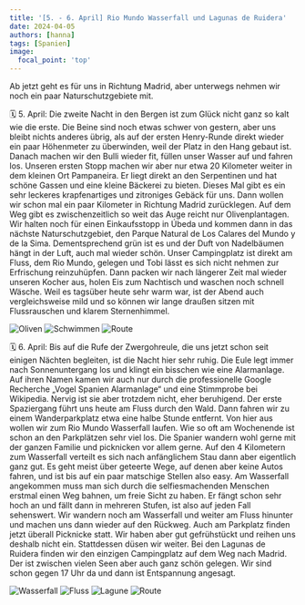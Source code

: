 ```yaml
---
title: '[5. - 6. April] Rio Mundo Wasserfall und Lagunas de Ruidera'
date: 2024-04-05
authors: [hanna]
tags: [Spanien]
image:
  focal_point: 'top'
---
```

Ab jetzt geht es für uns in Richtung Madrid, aber unterwegs nehmen wir noch ein paar Naturschutzgebiete mit.

<!--more-->

🗓️ 5. April: Die zweite Nacht in den Bergen ist zum Glück nicht ganz so kalt wie die erste. Die Beine sind noch etwas schwer von gestern, aber uns bleibt nichts anderes übrig, als auf der ersten Henry-Runde direkt wieder ein paar Höhenmeter zu überwinden, weil der Platz in den Hang gebaut ist. Danach machen wir den Bulli wieder fit, füllen unser Wasser auf und fahren los. Unseren ersten Stopp machen wir aber nur etwa 20 Kilometer weiter in dem kleinen Ort Pampaneira. Er liegt direkt an den Serpentinen und hat schöne Gassen und eine kleine Bäckerei zu bieten. Dieses Mal gibt es ein sehr leckeres krapfenartiges und zitroniges Gebäck für uns. Dann wollen wir schon mal ein paar Kilometer in Richtung Madrid zurücklegen. Auf dem Weg gibt es zwischenzeitlich so weit das Auge reicht nur Olivenplantagen. Wir halten noch für einen Einkaufsstopp in Úbeda und kommen dann in das nächste Naturschutzgebiet, den Parque Natural de Los Calares del Mundo y de la Sima. Dementsprechend grün ist es und der Duft von Nadelbäumen hängt in der Luft, auch mal wieder schön. Unser Campingplatz ist direkt am Fluss, dem Rio Mundo, gelegen und Tobi lässt es sich nicht nehmen zur Erfrischung reinzuhüpfen. Dann packen wir nach längerer Zeit mal wieder unseren Kocher aus, holen Eis zum Nachtisch und waschen noch schnell Wäsche. Weil es tagsüber heute sehr warm war, ist der Abend auch vergleichsweise mild und so können wir lange draußen sitzen mit Flussrauschen und klarem Sternenhimmel.

<img src="Oliven.jpg" alt="Oliven" caption="">

<img src="Schwimmen.jpg" alt="Schwimmen" caption=" ">

<img src="Route_05.04.24.jpg" alt="Route" caption=" ">

🗓️ 6. April: Bis auf die Rufe der Zwergohreule, die uns jetzt schon seit einigen Nächten begleiten, ist die Nacht hier sehr ruhig. Die Eule legt immer nach Sonnenuntergang los und klingt ein bisschen wie eine Alarmanlage. Auf ihren Namen kamen wir auch nur durch die professionelle Google Recherche  „Vogel Spanien Alarmanlage“ und eine Stimmprobe bei Wikipedia. Nervig ist sie aber trotzdem nicht, eher beruhigend. Der erste Spaziergang führt uns heute am Fluss durch den Wald. Dann fahren wir zu einem Wanderparkplatz etwa eine halbe Stunde entfernt. Von hier aus wollen wir zum Rio Mundo Wasserfall laufen. Wie so oft am Wochenende ist schon an den Parkplätzen sehr viel los. Die Spanier wandern wohl gerne mit der ganzen Familie und picknicken vor allem gerne. Auf den 4 Kilometern zum Wasserfall verteilt es sich nach anfänglichem Stau dann aber eigentlich ganz gut. Es geht meist über geteerte Wege, auf denen aber keine Autos fahren, und ist bis auf ein paar matschige Stellen also easy. Am Wasserfall angekommen muss man sich durch die selfiesmachenden Menschen erstmal einen Weg bahnen, um freie Sicht zu haben. Er fängt schon sehr hoch an und fällt dann in mehreren Stufen, ist also auf jeden Fall sehenswert. Wir wandern noch am Wasserfall und weiter am Fluss hinunter und machen uns dann wieder auf den Rückweg. Auch am Parkplatz finden jetzt überall Picknicke statt. Wir haben aber gut gefrühstückt und reihen uns deshalb nicht ein. Stattdessen düsen wir weiter. Bei den Lagunas de Ruidera finden wir den einzigen Campingplatz auf dem Weg nach Madrid. Der ist zwischen vielen Seen aber auch ganz schön gelegen. Wir sind schon gegen 17 Uhr da und dann ist Entspannung angesagt.

<img src="Wasserfall.jpg" alt="Wasserfall" caption="">

<img src="Fluss.jpg" alt="Fluss" caption="">

<img src="Lagune.jpg" alt="Lagune" caption="">

<img src="Route_06.04.24.jpg" alt="Route" caption=" ">